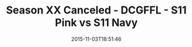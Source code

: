 ---
title: Season XX Canceled - DCGFFL - S11 Pink vs S11 Navy
teams-score:
- team: _teams/s11-pink.md
  score: 38
- team: _teams/s11-navy.md
  score: 31
mvp: Max Rothchild (Pink), Porter Brockway (Navy)
game-ball: ''
season: 11
week: 7
date: '2015-11-03T18:51:46'
pageid: season-11-week-7-934-vs-933
---